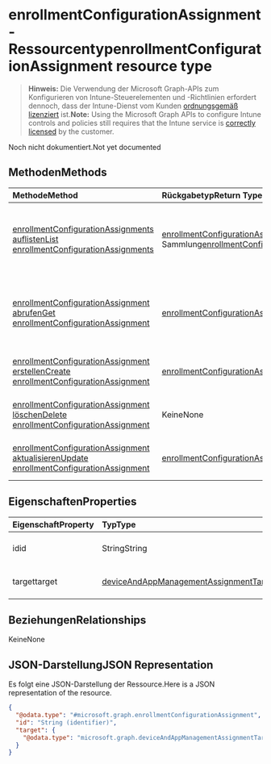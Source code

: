 # <a name="enrollmentconfigurationassignment-resource-type"></a><span data-ttu-id="180b9-101">enrollmentConfigurationAssignment-Ressourcentyp</span><span class="sxs-lookup"><span data-stu-id="180b9-101">enrollmentConfigurationAssignment resource type</span></span>

> <span data-ttu-id="180b9-102">**Hinweis:** Die Verwendung der Microsoft Graph-APIs zum Konfigurieren von Intune-Steuerelementen und -Richtlinien erfordert dennoch, dass der Intune-Dienst vom Kunden [ordnungsgemäß lizenziert](https://go.microsoft.com/fwlink/?linkid=839381) ist.</span><span class="sxs-lookup"><span data-stu-id="180b9-102">**Note:** Using the Microsoft Graph APIs to configure Intune controls and policies still requires that the Intune service is [correctly licensed](https://go.microsoft.com/fwlink/?linkid=839381) by the customer.</span></span>

<span data-ttu-id="180b9-103">Noch nicht dokumentiert.</span><span class="sxs-lookup"><span data-stu-id="180b9-103">Not yet documented</span></span>
## <a name="methods"></a><span data-ttu-id="180b9-104">Methoden</span><span class="sxs-lookup"><span data-stu-id="180b9-104">Methods</span></span>
|<span data-ttu-id="180b9-105">Methode</span><span class="sxs-lookup"><span data-stu-id="180b9-105">Method</span></span>|<span data-ttu-id="180b9-106">Rückgabetyp</span><span class="sxs-lookup"><span data-stu-id="180b9-106">Return Type</span></span>|<span data-ttu-id="180b9-107">Beschreibung</span><span class="sxs-lookup"><span data-stu-id="180b9-107">Description</span></span>|
|:---|:---|:---|
|[<span data-ttu-id="180b9-108">enrollmentConfigurationAssignments auflisten</span><span class="sxs-lookup"><span data-stu-id="180b9-108">List enrollmentConfigurationAssignments</span></span>](../api/intune_onboarding_enrollmentconfigurationassignment_list.md)|<span data-ttu-id="180b9-109">[enrollmentConfigurationAssignment](../resources/intune_onboarding_enrollmentconfigurationassignment.md)-Sammlung</span><span class="sxs-lookup"><span data-stu-id="180b9-109">[enrollmentConfigurationAssignment](../resources/intune_onboarding_enrollmentconfigurationassignment.md) collection</span></span>|<span data-ttu-id="180b9-110">Auflisten von Eigenschaften und Beziehungen der [enrollmentConfigurationAssignment](../resources/intune_onboarding_enrollmentconfigurationassignment.md)-Objekte.</span><span class="sxs-lookup"><span data-stu-id="180b9-110">List properties and relationships of the [enrollmentConfigurationAssignment](../resources/intune_onboarding_enrollmentconfigurationassignment.md) objects.</span></span>|
|[<span data-ttu-id="180b9-111">enrollmentConfigurationAssignment abrufen</span><span class="sxs-lookup"><span data-stu-id="180b9-111">Get enrollmentConfigurationAssignment</span></span>](../api/intune_onboarding_enrollmentconfigurationassignment_get.md)|[<span data-ttu-id="180b9-112">enrollmentConfigurationAssignment</span><span class="sxs-lookup"><span data-stu-id="180b9-112">enrollmentConfigurationAssignment</span></span>](../resources/intune_onboarding_enrollmentconfigurationassignment.md)|<span data-ttu-id="180b9-113">Lesen von Eigenschaften und Beziehungen des [enrollmentConfigurationAssignment](../resources/intune_onboarding_enrollmentconfigurationassignment.md)-Objekts.</span><span class="sxs-lookup"><span data-stu-id="180b9-113">Read properties and relationships of [plannerAssignedToTaskBoardTaskFormat](../resources/intune_onboarding_enrollmentconfigurationassignment.md) object.</span></span>|
|[<span data-ttu-id="180b9-114">enrollmentConfigurationAssignment erstellen</span><span class="sxs-lookup"><span data-stu-id="180b9-114">Create enrollmentConfigurationAssignment</span></span>](../api/intune_onboarding_enrollmentconfigurationassignment_create.md)|[<span data-ttu-id="180b9-115">enrollmentConfigurationAssignment</span><span class="sxs-lookup"><span data-stu-id="180b9-115">enrollmentConfigurationAssignment</span></span>](../resources/intune_onboarding_enrollmentconfigurationassignment.md)|<span data-ttu-id="180b9-116">Erstellen eines neuen [enrollmentConfigurationAssignment](../resources/intune_onboarding_enrollmentconfigurationassignment.md)-Objekts.</span><span class="sxs-lookup"><span data-stu-id="180b9-116">Create a new [plannerBucket](../resources/intune_onboarding_enrollmentconfigurationassignment.md) object.</span></span>|
|[<span data-ttu-id="180b9-117">enrollmentConfigurationAssignment löschen</span><span class="sxs-lookup"><span data-stu-id="180b9-117">Delete enrollmentConfigurationAssignment</span></span>](../api/intune_onboarding_enrollmentconfigurationassignment_delete.md)|<span data-ttu-id="180b9-118">Keine</span><span class="sxs-lookup"><span data-stu-id="180b9-118">None</span></span>|<span data-ttu-id="180b9-119">Löscht ein [enrollmentConfigurationAssignment](../resources/intune_onboarding_enrollmentconfigurationassignment.md)-Objekt.</span><span class="sxs-lookup"><span data-stu-id="180b9-119">Deletes a [enrollmentConfigurationAssignment](../resources/intune_onboarding_enrollmentconfigurationassignment.md).</span></span>|
|[<span data-ttu-id="180b9-120">enrollmentConfigurationAssignment aktualisieren</span><span class="sxs-lookup"><span data-stu-id="180b9-120">Update enrollmentConfigurationAssignment</span></span>](../api/intune_onboarding_enrollmentconfigurationassignment_update.md)|[<span data-ttu-id="180b9-121">enrollmentConfigurationAssignment</span><span class="sxs-lookup"><span data-stu-id="180b9-121">enrollmentConfigurationAssignment</span></span>](../resources/intune_onboarding_enrollmentconfigurationassignment.md)|<span data-ttu-id="180b9-122">Aktualisieren der Eigenschaften eines [enrollmentConfigurationAssignment](../resources/intune_onboarding_enrollmentconfigurationassignment.md)-Objekts.</span><span class="sxs-lookup"><span data-stu-id="180b9-122">Update the properties of a [calendar](../resources/intune_onboarding_enrollmentconfigurationassignment.md) object.</span></span>|

## <a name="properties"></a><span data-ttu-id="180b9-123">Eigenschaften</span><span class="sxs-lookup"><span data-stu-id="180b9-123">Properties</span></span>
|<span data-ttu-id="180b9-124">Eigenschaft</span><span class="sxs-lookup"><span data-stu-id="180b9-124">Property</span></span>|<span data-ttu-id="180b9-125">Typ</span><span class="sxs-lookup"><span data-stu-id="180b9-125">Type</span></span>|<span data-ttu-id="180b9-126">Beschreibung</span><span class="sxs-lookup"><span data-stu-id="180b9-126">Description</span></span>|
|:---|:---|:---|
|<span data-ttu-id="180b9-127">id</span><span class="sxs-lookup"><span data-stu-id="180b9-127">id</span></span>|<span data-ttu-id="180b9-128">String</span><span class="sxs-lookup"><span data-stu-id="180b9-128">String</span></span>|<span data-ttu-id="180b9-129">Noch nicht dokumentiert.</span><span class="sxs-lookup"><span data-stu-id="180b9-129">Not yet documented</span></span>|
|<span data-ttu-id="180b9-130">target</span><span class="sxs-lookup"><span data-stu-id="180b9-130">target</span></span>|[<span data-ttu-id="180b9-131">deviceAndAppManagementAssignmentTarget</span><span class="sxs-lookup"><span data-stu-id="180b9-131">deviceAndAppManagementAssignmentTarget</span></span>](../resources/intune_onboarding_deviceandappmanagementassignmenttarget.md)|<span data-ttu-id="180b9-132">Noch nicht dokumentiert.</span><span class="sxs-lookup"><span data-stu-id="180b9-132">Not yet documented</span></span>|

## <a name="relationships"></a><span data-ttu-id="180b9-133">Beziehungen</span><span class="sxs-lookup"><span data-stu-id="180b9-133">Relationships</span></span>
<span data-ttu-id="180b9-134">Keine</span><span class="sxs-lookup"><span data-stu-id="180b9-134">None</span></span>
## <a name="json-representation"></a><span data-ttu-id="180b9-135">JSON-Darstellung</span><span class="sxs-lookup"><span data-stu-id="180b9-135">JSON Representation</span></span>
<span data-ttu-id="180b9-136">Es folgt eine JSON-Darstellung der Ressource.</span><span class="sxs-lookup"><span data-stu-id="180b9-136">Here is a JSON representation of the resource.</span></span>
<!-- {
  "blockType": "resource",
  "keyProperty": "id",
  "@odata.type": "microsoft.graph.enrollmentConfigurationAssignment"
}
-->
``` json
{
  "@odata.type": "#microsoft.graph.enrollmentConfigurationAssignment",
  "id": "String (identifier)",
  "target": {
    "@odata.type": "microsoft.graph.deviceAndAppManagementAssignmentTarget"
  }
}
```



